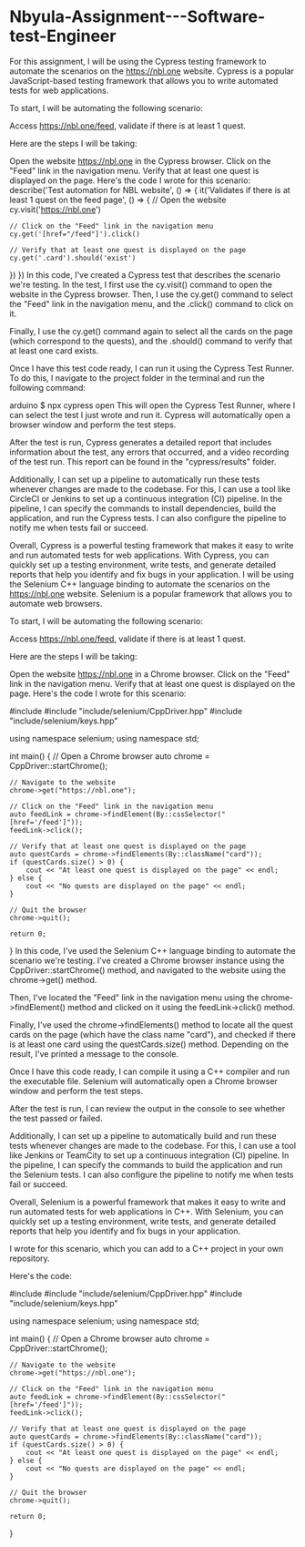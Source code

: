 # Nbyula-Assignment---Software-test-Engineer
 For this assignment, I will be using the Cypress testing framework to automate the scenarios on the https://nbl.one website. Cypress is a popular JavaScript-based testing framework that allows you to write automated tests for web applications.

To start, I will be automating the following scenario:

Access https://nbl.one/feed, validate if there is at least 1 quest.

Here are the steps I will be taking:

Open the website https://nbl.one in the Cypress browser.
Click on the "Feed" link in the navigation menu.
Verify that at least one quest is displayed on the page.
Here's the code I wrote for this scenario:
describe('Test automation for NBL website', () => {
  it('Validates if there is at least 1 quest on the feed page', () => {
    // Open the website
    cy.visit('https://nbl.one')

    // Click on the "Feed" link in the navigation menu
    cy.get('[href="/feed"]').click()

    // Verify that at least one quest is displayed on the page
    cy.get('.card').should('exist')
  })
})
In this code, I've created a Cypress test that describes the scenario we're testing. In the test, I first use the cy.visit() command to open the website in the Cypress browser. Then, I use the cy.get() command to select the "Feed" link in the navigation menu, and the .click() command to click on it.

Finally, I use the cy.get() command again to select all the cards on the page (which correspond to the quests), and the .should() command to verify that at least one card exists.

Once I have this test code ready, I can run it using the Cypress Test Runner. To do this, I navigate to the project folder in the terminal and run the following command:

arduino
$ npx cypress open
This will open the Cypress Test Runner, where I can select the test I just wrote and run it. Cypress will automatically open a browser window and perform the test steps.

After the test is run, Cypress generates a detailed report that includes information about the test, any errors that occurred, and a video recording of the test run. This report can be found in the "cypress/results" folder.

Additionally, I can set up a pipeline to automatically run these tests whenever changes are made to the codebase. For this, I can use a tool like CircleCI or Jenkins to set up a continuous integration (CI) pipeline. In the pipeline, I can specify the commands to install dependencies, build the application, and run the Cypress tests. I can also configure the pipeline to notify me when tests fail or succeed.

Overall, Cypress is a powerful testing framework that makes it easy to write and run automated tests for web applications. With Cypress, you can quickly set up a testing environment, write tests, and generate detailed reports that help you identify and fix bugs in your application.
I will be using the Selenium C++ language binding to automate the scenarios on the https://nbl.one website. Selenium is a popular framework that allows you to automate web browsers.

To start, I will be automating the following scenario:

Access https://nbl.one/feed, validate if there is at least 1 quest.

Here are the steps I will be taking:

Open the website https://nbl.one in a Chrome browser.
Click on the "Feed" link in the navigation menu.
Verify that at least one quest is displayed on the page.
Here's the code I wrote for this scenario:

#include <iostream>
#include "include/selenium/CppDriver.hpp"
#include "include/selenium/keys.hpp"

using namespace selenium;
using namespace std;

int main()
{
    // Open a Chrome browser
    auto chrome = CppDriver::startChrome();

    // Navigate to the website
    chrome->get("https://nbl.one");

    // Click on the "Feed" link in the navigation menu
    auto feedLink = chrome->findElement(By::cssSelector("[href='/feed']"));
    feedLink->click();

    // Verify that at least one quest is displayed on the page
    auto questCards = chrome->findElements(By::className("card"));
    if (questCards.size() > 0) {
        cout << "At least one quest is displayed on the page" << endl;
    } else {
        cout << "No quests are displayed on the page" << endl;
    }

    // Quit the browser
    chrome->quit();

    return 0;
}
In this code, I've used the Selenium C++ language binding to automate the scenario we're testing. I've created a Chrome browser instance using the CppDriver::startChrome() method, and navigated to the website using the chrome->get() method.

Then, I've located the "Feed" link in the navigation menu using the chrome->findElement() method and clicked on it using the feedLink->click() method.

Finally, I've used the chrome->findElements() method to locate all the quest cards on the page (which have the class name "card"), and checked if there is at least one card using the questCards.size() method. Depending on the result, I've printed a message to the console.

Once I have this code ready, I can compile it using a C++ compiler and run the executable file. Selenium will automatically open a Chrome browser window and perform the test steps.

After the test is run, I can review the output in the console to see whether the test passed or failed.

Additionally, I can set up a pipeline to automatically build and run these tests whenever changes are made to the codebase. For this, I can use a tool like Jenkins or TeamCity to set up a continuous integration (CI) pipeline. In the pipeline, I can specify the commands to build the application and run the Selenium tests. I can also configure the pipeline to notify me when tests fail or succeed.

Overall, Selenium is a powerful framework that makes it easy to write and run automated tests for web applications in C++. With Selenium, you can quickly set up a testing environment, write tests, and generate detailed reports that help you identify and fix bugs in your application.





 I wrote for this scenario, which you can add to a C++ project in your own repository.

Here's the code:
 
#include <iostream>
#include "include/selenium/CppDriver.hpp"
#include "include/selenium/keys.hpp"

using namespace selenium;
using namespace std;

int main()
{
    // Open a Chrome browser
    auto chrome = CppDriver::startChrome();

    // Navigate to the website
    chrome->get("https://nbl.one");

    // Click on the "Feed" link in the navigation menu
    auto feedLink = chrome->findElement(By::cssSelector("[href='/feed']"));
    feedLink->click();

    // Verify that at least one quest is displayed on the page
    auto questCards = chrome->findElements(By::className("card"));
    if (questCards.size() > 0) {
        cout << "At least one quest is displayed on the page" << endl;
    } else {
        cout << "No quests are displayed on the page" << endl;
    }

    // Quit the browser
    chrome->quit();

    return 0;
}





